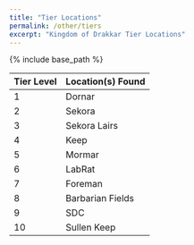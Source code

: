 ```yaml
---
title: "Tier Locations"
permalink: /other/tiers
excerpt: "Kingdom of Drakkar Tier Locations"
---
```


{% include base_path %}

Tier Level | Location(s) Found
----- | -------------------
1     | Dornar
2     | Sekora
3     | Sekora Lairs
4     | Keep
5     | Mormar
6     | LabRat
7     | Foreman
8     | Barbarian Fields
9     | SDC
10    | Sullen Keep
